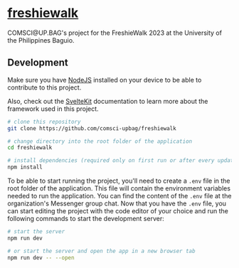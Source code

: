 # [freshiewalk](https://freshiewalk.vercel.app)

COMSCI&#8203;@UP.BAG's project for the FreshieWalk 2023 at the University of the Philippines Baguio.

## Development

Make sure you have [NodeJS](https://nodejs.org) installed on your device to be able to contribute to this project.

Also, check out the [SvelteKit](https://kit.svelte.dev) documentation to learn more about the framework used in this project.

```bash
# clone this repository
git clone https://github.com/comsci-upbag/freshiewalk

# change directory into the root folder of the application
cd freshiewalk

# install dependencies (required only on first run or after every update on package.json)
npm install
```

To be able to start running the project, you'll need to create a `.env` file in the root folder of the application. This file will contain the environment variables needed to run the application. You can find the content of the `.env` file at the organization's Messenger group chat. Now that you have the `.env` file, you can start editing the project with the code editor of your choice and run the following commands to start the development server:

```bash
# start the server
npm run dev

# or start the server and open the app in a new browser tab
npm run dev -- --open
```
